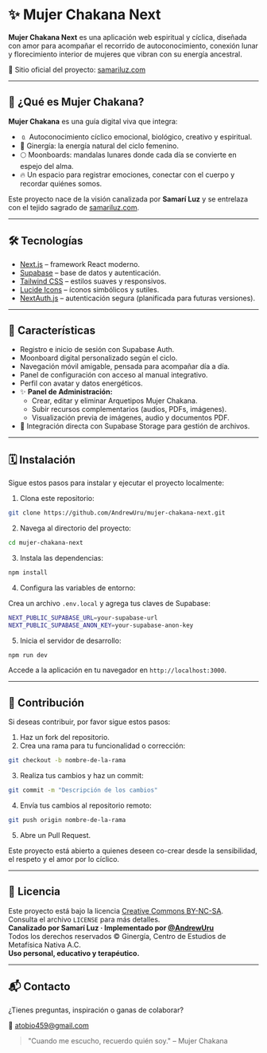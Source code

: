 # ✨ Mujer Chakana Next

**Mujer Chakana Next** es una aplicación web espiritual y cíclica, diseñada con amor para acompañar el recorrido de autoconocimiento, conexión lunar y florecimiento interior de mujeres que vibran con su energía ancestral.

🔗 Sitio oficial del proyecto: [samariluz.com](https://samariluz.com)

---

## 🌙 ¿Qué es Mujer Chakana?

**Mujer Chakana** es una guía digital viva que integra:

- 🄀 Autoconocimiento cíclico emocional, biológico, creativo y espiritual.
- 🧬 Ginergía: la energía natural del ciclo femenino.
- 🌕 Moonboards: mandalas lunares donde cada día se convierte en espejo del alma.
- 🔥 Un espacio para registrar emociones, conectar con el cuerpo y recordar quiénes somos.

Este proyecto nace de la visión canalizada por **Samarí Luz** y se entrelaza con el tejido sagrado de [samariluz.com](https://samariluz.com).

---

## 🛠️ Tecnologías

- [Next.js](https://nextjs.org/) – framework React moderno.
- [Supabase](https://supabase.com/) – base de datos y autenticación.
- [Tailwind CSS](https://tailwindcss.com/) – estilos suaves y responsivos.
- [Lucide Icons](https://lucide.dev/) – íconos simbólicos y sutiles.
- [NextAuth.js](https://next-auth.js.org/) – autenticación segura (planificada para futuras versiones).

---

## 🔐 Características

- Registro e inicio de sesión con Supabase Auth.
- Moonboard digital personalizado según el ciclo.
- Navegación móvil amigable, pensada para acompañar día a día.
- Panel de configuración con acceso al manual integrativo.
- Perfil con avatar y datos energéticos.
- ✨ **Panel de Administración:**
  - Crear, editar y eliminar Arquetipos Mujer Chakana.
  - Subir recursos complementarios (audios, PDFs, imágenes).
  - Visualización previa de imágenes, audio y documentos PDF.
- 🔗 Integración directa con Supabase Storage para gestión de archivos.

---

## 🗓️ Instalación

Sigue estos pasos para instalar y ejecutar el proyecto localmente:

1. Clona este repositorio:

```bash
git clone https://github.com/AndrewUru/mujer-chakana-next.git
```

2. Navega al directorio del proyecto:

```bash
cd mujer-chakana-next
```

3. Instala las dependencias:

```bash
npm install
```

4. Configura las variables de entorno:

Crea un archivo `.env.local` y agrega tus claves de Supabase:

```bash
NEXT_PUBLIC_SUPABASE_URL=your-supabase-url
NEXT_PUBLIC_SUPABASE_ANON_KEY=your-supabase-anon-key
```

5. Inicia el servidor de desarrollo:

```bash
npm run dev
```

Accede a la aplicación en tu navegador en `http://localhost:3000`.

---

## 🌱 Contribución

Si deseas contribuir, por favor sigue estos pasos:

1. Haz un fork del repositorio.
2. Crea una rama para tu funcionalidad o corrección:

```bash
git checkout -b nombre-de-la-rama
```

3. Realiza tus cambios y haz un commit:

```bash
git commit -m "Descripción de los cambios"
```

4. Envía tus cambios al repositorio remoto:

```bash
git push origin nombre-de-la-rama
```

5. Abre un Pull Request.

Este proyecto está abierto a quienes deseen co-crear desde la sensibilidad, el respeto y el amor por lo cíclico.

---

## 📜 Licencia

Este proyecto está bajo la licencia [Creative Commons BY-NC-SA](https://creativecommons.org/licenses/by-nc-sa/4.0/).  
Consulta el archivo `LICENSE` para más detalles.  
**Canalizado por Samarí Luz · Implementado por [@AndrewUru](https://github.com/AndrewUru)**  
Todos los derechos reservados © Ginergía, Centro de Estudios de Metafísica Nativa A.C.  
**Uso personal, educativo y terapéutico.**

---

## 📬 Contacto

¿Tienes preguntas, inspiración o ganas de colaborar?

📧 atobio459@gmail.com

> "Cuando me escucho, recuerdo quién soy." – Mujer Chakana
